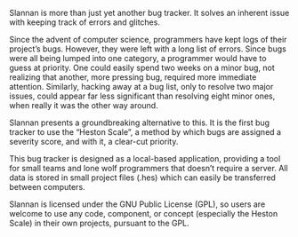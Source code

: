 Slannan is more than just yet another bug tracker. It solves an inherent issue with keeping track of errors and glitches.

Since the advent of computer science, programmers have kept logs of their project’s bugs. However, they were left with a long list of errors. Since bugs were all being lumped into one category, a programmer would have to guess at priority. One could easily spend two weeks on a minor bug, not realizing that another, more pressing bug, required more immediate attention. Similarly, hacking away at a bug list, only to resolve two major issues, could appear far less significant than resolving eight minor ones, when really it was the other way around.

Slannan presents a groundbreaking alternative to this. It is the first bug tracker to use the “Heston Scale”, a method by which bugs are assigned a severity score, and with it, a clear-cut priority.

This bug tracker is designed as a local-based application, providing a tool for small teams and lone wolf programmers that doesn’t require a server. All data is stored in small project files (.hes) which can easily be transferred between computers.

Slannan is licensed under the GNU Public License (GPL), so users are welcome to use any code, component, or concept (especially the Heston Scale) in their own projects, pursuant to the GPL.